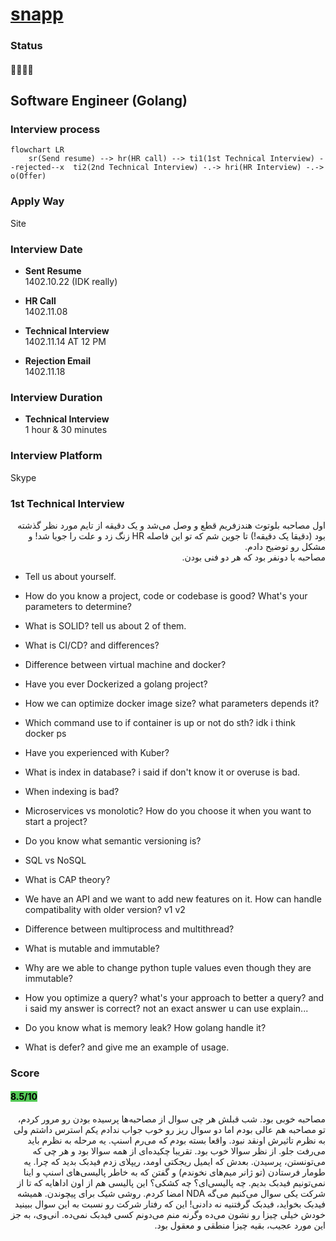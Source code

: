 # [snapp](snapp.ir)
### Status
#### 📜📞🔧❌
## Software Engineer (Golang)
### Interview process
```mermaid
flowchart LR
    sr(Send resume) --> hr(HR call) --> ti1(1st Technical Interview) --rejected--x  ti2(2nd Technical Interview) -.-> hri(HR Interview) -.-> o(Offer)
```

### Apply Way
Site

### Interview Date
- **Sent Resume** <br /> 1402.10.22 (IDK really)

- **HR Call**<br /> 1402.11.08

- **Technical Interview** <br> 1402.11.14 AT 12 PM

- **Rejection Email** <br /> 1402.11.18

### Interview Duration
- **Technical Interview** <br> 1 hour & 30 minutes

### Interview Platform
Skype

### 1st Technical Interview

<p dir="rtl">
اول مصاحبه بلوتوث هندزفریم قطع و وصل می‌شد و یک دقیقه از تایم مورد نظر گذشته بود (دقیقا یک دقیقه!) تا جوین شم که تو این فاصله HR زنگ زد و علت را جویا شد! و مشکل رو توضیح دادم. </br>
مصاحبه با دونفر بود که هر دو فنی بودن.
</p>

- Tell us about yourself.

- How do you know a project, code or codebase is good? What's your parameters to determine?

- What is SOLID? tell us about 2 of them.

- What is CI/CD? and differences?

- Difference between virtual machine and docker?

- Have you ever Dockerized a golang project?

- How we can optimize docker image size? what parameters depends it?

- Which command use to if container is up or not do sth? idk i think docker ps

- Have you experienced with Kuber?

- What is index in database? i said if don't know it or overuse is bad.

- When indexing is bad?

- Microservices vs monolotic? How do you choose it when you want to start a project?

- Do you know what semantic versioning is?

- SQL vs NoSQL

- What is CAP theory?

- We have an API and we want to add new features on it. How can handle compatibality with older version? v1 v2

- Difference between multiprocess and multithread?

- What is mutable and immutable?

- Why are we able to change python tuple values even though they are immutable?

- How you optimize a query? what's your approach to better a query? and i said my answer is correct? not an exact answer u can use explain...

- Do you know what is memory leak? How golang handle it?

- What is defer? and give me an example of usage.

### Score
<h4><mark style="background-color:#54ca56">8.5/10</mark></h4>

<p dir="rtl">
مصاحبه خوبی بود. شب قبلش هر چی سوال از مصاحبه‌ها پرسیده بودن رو مرور کردم، تو مصاحبه هم عالی بودم اما دو سوال ریز رو خوب جواب ندادم یکم استرس داشتم ولی به نظرم تاثیرش اونقد نبود. واقعا بسته بودم که می‌رم اسنپ. یه مرحله به نظرم باید می‌رفت جلو. از نظر سوالا خوب بود. تقریبا چکیده‌ای از همه سوالا بود و هر چی که می‌تونستن، پرسیدن. بعدش که ایمیل ریجکتی اومد، ریپلای زدم فیدبک بدید که چرا. یه طومار فرستادن (تو ژانر میم‌های نخوندم) و گفتن که به خاطر پالیسی‌های اسنپ و اینا نمی‌تونیم فیدبک بدیم. چه پالیسی‌ای؟ چه کشکی؟ این پالیسی‌ هم از اون اداهایه که تا از شرکت یکی سوال می‌کنیم می‌گه NDA امضا کردم. روشی شیک برای پیچوندن. همیشه فیدبک بخواید، فیدبک گرفتنیه نه دادنی! این که رفتار شرکت رو نسبت به این سوال ببینید خودش خیلی چیزا رو نشون می‌ده وگرنه منم می‌دونم کسی فیدبک نمی‌ده. انی‌وی، به جز این مورد عجیب، بقیه چیزا منطقی و معقول بود.
</p>
